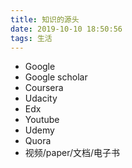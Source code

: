 ```yaml
---
title: 知识的源头
date: 2019-10-10 18:50:56
tags: 生活
---
```

 - Google
 - Google scholar
 - Coursera
 - Udacity
 - Edx
 - Youtube
 - Udemy
 - Quora
 - 视频/paper/文档/电子书

